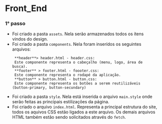 # Front_End
### 1° passo
  - Foi criado a pasta `assets`. Nela serão armazenados todos os ítens vindos do design.
  - Foi criado a pasta `components`. Nela foram inserídos os seguintes arquivos:
      ```
       **header**> header.html - header.css:
       Este componente representa o cabeçalho (menu, logo, área de busca).
       **footer** > footer.html - foooter.css:
       Este componente representa o rodapé da aplicação.
       **button** > button.html - button.css:
       Este componente representa os botões a serem reutilizáveis (button-primary, button-secundary)

      ```
  - Foi criado a pasta `style`. Nela está inserida o arquivo `main.style` onde serão feitas as principais 
    estilizações da página.
  - Foi criado o arquivo `index.html`. Representa a principal estrutura do site, todos os aquivos CSS estão 
    ligados a este arquivo. Os demais arquivos HTML também estão sendo solicitados através do `fetch`.
